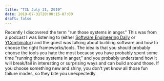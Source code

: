 ```yaml
---
title: "TIL July 31, 2019"
date: 2019-07-31T20:00:15-07:00
draft: false
---
```


Recently I discovered the term "run those systems in anger." This was from a podcast I was listening to (either [Software Engineering Daily](https://www.softwaredaily.com/) or [YCombinator](https://blog.ycombinator.com/category/podcast/)) and the guest was talking about building software and how to choose the right frameworks/tools. The idea is that you should probably choose the tools you hate the most because you have probably spent some time "running those systems in anger," and you probably understand how it will break/fail in interesting or surprising ways and can build around those. If you choose something new and shiny, you don't yet know all those fun failure modes, so they bite you unexpectedly.
